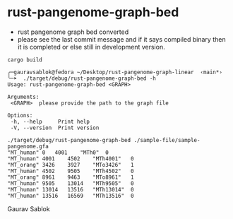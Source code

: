 # rust-pangenome-graph-bed
 
 - rust pangenome graph bed converted
 - please see the last commit message and if it says compiled binary then it is completed or else still in development version.


 ```
 cargo build 

 ```

 ```
 ╭─gauravsablok@fedora ~/Desktop/rust-pangenome-graph-linear  ‹main*› 
 ╰─➤  ./target/debug/rust-pangenome-graph-bed -h
 Usage: rust-pangenome-graph-bed <GRAPH>

 Arguments:
  <GRAPH>  please provide the path to the graph file

 Options:
  -h, --help     Print help
  -V, --version  Print version  
 
 ```

 ```
 ./target/debug/rust-pangenome-graph-bed ./sample-file/sample-pangenome.gfa
 "MT_human"	0	4001	"MTh0"	0
 "MT_human"	4001	4502	"MTh4001"	0
 "MT_orang"	3426	3927	"MTo3426"	1
 "MT_human"	4502	9505	"MTh4502"	0
 "MT_orang"	8961	9463	"MTo8961"	1
 "MT_human"	9505	13014	"MTh9505"	0
 "MT_human"	13014	13516	"MTh13014"	0
 "MT_human"	13516	16569	"MTh13516"	0
 ```

 Gaurav Sablok
